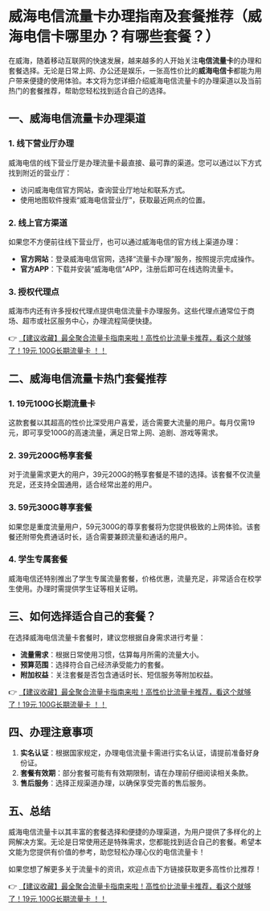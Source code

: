 # 威海电信流量卡办理指南及套餐推荐（威海电信卡哪里办？有哪些套餐？）

在威海，随着移动互联网的快速发展，越来越多的人开始关注**电信流量卡**的办理和套餐选择。无论是日常上网、办公还是娱乐，一张高性价比的**威海电信卡**都能为用户带来便捷的使用体验。本文将为您详细介绍威海电信流量卡的办理渠道以及当前热门的套餐推荐，帮助您轻松找到适合自己的选择。

## 一、威海电信流量卡办理渠道

### 1. 线下营业厅办理
威海电信的线下营业厅是办理流量卡最直接、最可靠的渠道。您可以通过以下方式找到附近的营业厅：
- 访问威海电信官方网站，查询营业厅地址和联系方式。
- 使用地图软件搜索“威海电信营业厅”，获取最近网点的位置。

### 2. 线上官方渠道
如果您不方便前往线下营业厅，也可以通过威海电信的官方线上渠道办理：
- **官方网站**：登录威海电信官网，选择“流量卡办理”服务，按照提示完成操作。
- **官方APP**：下载并安装“威海电信”APP，注册后即可在线选购流量卡。

### 3. 授权代理点
威海市内还有许多授权代理点提供电信流量卡办理服务。这些代理点通常位于商场、超市或社区服务中心，办理流程简便快捷。

👉 [【建议收藏】最全聚合流量卡指南来啦！高性价比流量卡推荐，看这个就够了！19元 100G长期流量卡 ！！](https://bit.ly/Liuliangka)

## 二、威海电信流量卡热门套餐推荐

### 1. 19元100G长期流量卡
这款套餐以其超高的性价比深受用户喜爱，适合需要大流量的用户。每月仅需19元，即可享受100G的高速流量，满足日常上网、追剧、游戏等需求。

### 2. 39元200G畅享套餐
对于流量需求更大的用户，39元200G的畅享套餐是不错的选择。该套餐不仅流量充足，还支持全国通用，适合经常出差的用户。

### 3. 59元300G尊享套餐
如果您是重度流量用户，59元300G的尊享套餐将为您提供极致的上网体验。该套餐还附带免费通话时长，适合需要兼顾流量和通话的用户。

### 4. 学生专属套餐
威海电信还特别推出了学生专属流量套餐，价格优惠，流量充足，非常适合在校学生使用。办理时需提供学生证等相关证明。

## 三、如何选择适合自己的套餐？

在选择威海电信流量卡套餐时，建议您根据自身需求进行考量：
- **流量需求**：根据日常使用习惯，估算每月所需的流量大小。
- **预算范围**：选择符合自己经济承受能力的套餐。
- **附加权益**：关注套餐是否包含通话时长、短信服务等附加权益。

👉 [【建议收藏】最全聚合流量卡指南来啦！高性价比流量卡推荐，看这个就够了！19元 100G长期流量卡 ！！](https://bit.ly/Liuliangka)

## 四、办理注意事项

1. **实名认证**：根据国家规定，办理电信流量卡需进行实名认证，请提前准备好身份证。
2. **套餐有效期**：部分套餐可能有有效期限制，请在办理前仔细阅读相关条款。
3. **售后服务**：选择正规渠道办理，以确保享受完善的售后服务。

## 五、总结

威海电信流量卡以其丰富的套餐选择和便捷的办理渠道，为用户提供了多样化的上网解决方案。无论是日常使用还是特殊需求，您都能找到适合自己的套餐。希望本文能为您提供有价值的参考，助您轻松办理心仪的电信流量卡！

如果您想了解更多关于流量卡的资讯，欢迎点击下方链接获取更多高性价比推荐！

👉 [【建议收藏】最全聚合流量卡指南来啦！高性价比流量卡推荐，看这个就够了！19元 100G长期流量卡 ！！](https://bit.ly/Liuliangka)